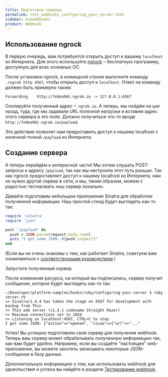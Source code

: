 ```yaml
---
title: Подготовка сервера
permalink: rest_webhooks_configuring_your_server.html
sidebar: evowebhooks
product: Webhook
---
```



## Использование ngrock

В первую очередь, вам потребуется открыть доступ к вашему `localhost` из Интернета. Для этого используйте [ngrock](https://ngrok.com/) – бесплатную программу, доступную для всех основных ОС.

После установки ngrock, в командной строке выполните команду `./ngrok http 4567`, чтобы открыть доступ к `localhost`. Ответ на команду должен быть примерно таким:

```shell
Forwarding    http://7e9ea9dc.ngrok.io -> 127.0.0.1:4567
```

Скопируйте полученный адрес `*.ngrok.io`. А теперь, мы пойдём на шаг назад, туда, где мы задавали URL полезной нагрузки и вставим адрес этого сервера в это поле. Должно получиться что-то вроде `http://7e9ea9dc.ngrok.io/payload`.

Это действие позволит нам предоставить доступ к нашему localhost с конечной точкой `/payload` из Интернета.

## Создание сервера

А теперь перейдём к интересной части! Мы хотим слушать POST-запросы к адресу `/payload`, так как мы настроили этот путь раньше. Так как ngrock предоставляет доступ к нашему localhost из Интернета, нам не нужен другой сервер в сети, и мы, таким образом, можем с радостью тестировать наш сервер локально.

Давайте подготовим небольшое приложение Sinatra для обработки полученной информации. Наш простой стенд будет выглядеть как-то так:

```ruby
require 'sinatra'
require 'json'

post '/payload' do
  push = JSON.parse(request.body.read)
  puts "I got some JSON: #{push.inspect}"
end
```

(Если вы не очень знакомы с тем, как работает Sinatra, советуем вам ознакомиться с [соответствующим руководством](http://sinatrarb.com/).)

Запустите полученный сервер.

После изменения ресурса, на который вы подписались, сервер получит сообщение, которое будет выглядеть как-то так:

```shell
~/Developer/platform-samples/hooks/ruby/configuring-your-server $ ruby server.rb
== Sinatra/1.4.4 has taken the stage on 4567 for development with backup from Thin
>> Thin web server (v1.5.1 codename Straight Razor)
>> Maximum connections set to 1024
>> Listening on localhost:4567, CTRL+C to stop
I got some JSON: {"action"=>"opened", "issue"=>{"url"=>"..."
```

Успех! Вы успешно подготовили свой сервер для получения webhook. Теперь ваш сервер может обрабатывать полученную информацию так, как вам будет удобно. Например, если вы создаёте "настоящее" web-приложение, вы можете захотеть записывать некоторые JSON-сообщения в базу данных.

Дополнительную информацию о том, как использовать webhook для удовольствия и успеха вы найдёте в разделе [Тестирование webhook](./rest_webhooks_testing_webhooks.html).
